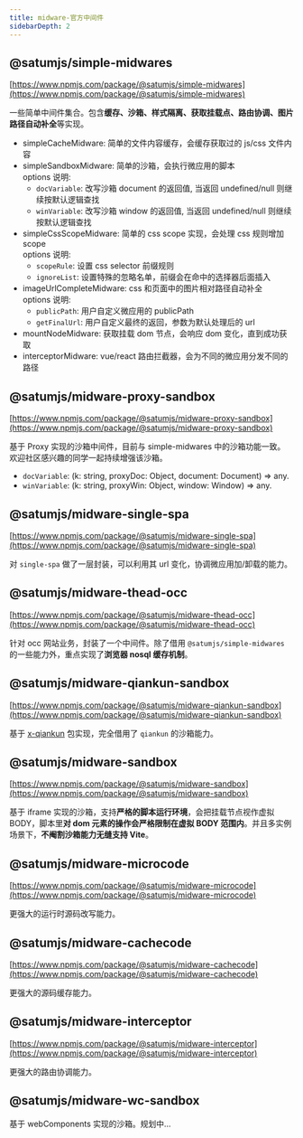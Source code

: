```yaml
---
title: midware-官方中间件
sidebarDepth: 2
---
```


## @satumjs/simple-midwares

[https://www.npmjs.com/package/@satumjs/simple-midwares](https://www.npmjs.com/package/@satumjs/simple-midwares)

一些简单中间件集合。包含**缓存、沙箱、样式隔离、获取挂载点、路由协调、图片路径自动补全**等实现。

- simpleCacheMidware: 简单的文件内容缓存，会缓存获取过的 js/css 文件内容
- simpleSandboxMidware: 简单的沙箱，会执行微应用的脚本<br>options 说明:
  - `docVariable`: 改写沙箱 document 的返回值, 当返回 undefined/null 则继续按默认逻辑查找
  - `winVariable`: 改写沙箱 window 的返回值, 当返回 undefined/null 则继续按默认逻辑查找
- simpleCssScopeMidware: 简单的 css scope 实现，会处理 css 规则增加 scope<br>options 说明:
  - `scopeRule`: 设置 css selector 前缀规则
  - `ignoreList`: 设置特殊的忽略名单，前缀会在命中的选择器后面插入
- imageUrlCompleteMidware: css 和页面中的图片相对路径自动补全<br>options 说明:
  - `publicPath`: 用户自定义微应用的 publicPath
  - `getFinalUrl`: 用户自定义最终的返回，参数为默认处理后的 url
- mountNodeMidware: 获取挂载 dom 节点，会响应 dom 变化，直到成功获取
- interceptorMidware: vue/react 路由拦截器，会为不同的微应用分发不同的路径

## @satumjs/midware-proxy-sandbox

[https://www.npmjs.com/package/@satumjs/midware-proxy-sandbox](https://www.npmjs.com/package/@satumjs/midware-proxy-sandbox)

基于 Proxy 实现的沙箱中间件，目前与 simple-midwares 中的沙箱功能一致。<br>欢迎社区感兴趣的同学一起持续增强该沙箱。

- `docVariable`: (k: string, proxyDoc: Object, document: Document) => any.
- `winVariable`: (k: string, proxyWin: Object, window: Window) => any.

## @satumjs/midware-single-spa

[https://www.npmjs.com/package/@satumjs/midware-single-spa](https://www.npmjs.com/package/@satumjs/midware-single-spa)

对 `single-spa` 做了一层封装，可以利用其 url 变化，协调微应用加/卸载的能力。

## @satumjs/midware-thead-occ

[https://www.npmjs.com/package/@satumjs/midware-thead-occ](https://www.npmjs.com/package/@satumjs/midware-thead-occ)

针对 occ 网站业务，封装了一个中间件。除了借用 `@satumjs/simple-midwares` 的一些能力外，重点实现了**浏览器 nosql 缓存机制**。

## @satumjs/midware-qiankun-sandbox

[https://www.npmjs.com/package/@satumjs/midware-qiankun-sandbox](https://www.npmjs.com/package/@satumjs/midware-qiankun-sandbox)

基于 [x-qiankun](https://www.npmjs.com/package/@satumjs/x-qiankun) 包实现，完全借用了 `qiankun` 的沙箱能力。

## @satumjs/midware-sandbox

[https://www.npmjs.com/package/@satumjs/midware-sandbox](https://www.npmjs.com/package/@satumjs/midware-sandbox)

基于 iframe 实现的沙箱，支持**严格的脚本运行环境**，会把挂载节点视作虚拟 BODY，脚本里**对 dom 元素的操作会严格限制在虚拟 BODY 范围内**。并且多实例场景下，**不阉割沙箱能力无缝支持 Vite**。

## @satumjs/midware-microcode

[https://www.npmjs.com/package/@satumjs/midware-microcode](https://www.npmjs.com/package/@satumjs/midware-microcode)

更强大的运行时源码改写能力。

## @satumjs/midware-cachecode

[https://www.npmjs.com/package/@satumjs/midware-cachecode](https://www.npmjs.com/package/@satumjs/midware-cachecode)

更强大的源码缓存能力。

## @satumjs/midware-interceptor

[https://www.npmjs.com/package/@satumjs/midware-interceptor](https://www.npmjs.com/package/@satumjs/midware-interceptor)

更强大的路由协调能力。

## @satumjs/midware-wc-sandbox

基于 webComponents 实现的沙箱。规划中...
